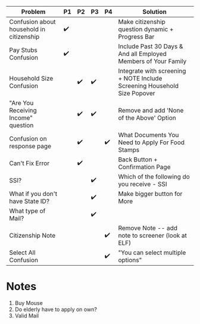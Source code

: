 Problem | P1 | P2 | P3 | P4 | Solution
--- | --- | --- | --- | --- | ---
Confusion about household in citizenship | :heavy_check_mark: | | | | Make citizenship question dynamic + Progress Bar
Pay Stubs Confusion | :heavy_check_mark: | | | | Include Past 30 Days & And all Employed Members of Your Family
Household Size Confusion | | :heavy_check_mark: | :heavy_check_mark: | | Integrate with screening + NOTE Include Screening Household Size Popover
"Are You Receiving Income" question | | :heavy_check_mark: | :heavy_check_mark: | | Remove and add 'None of the Above' Option
Confusion on response page | | :heavy_check_mark: | | :heavy_check_mark: | What Documents You Need to Apply For Food Stamps
Can't Fix Error | | :heavy_check_mark: | | | Back Button + Confirmation Page
SSI? | | | :heavy_check_mark: | | Which of the following do you receive - SSI
What if you don't have State ID? | | | :heavy_check_mark: | | Make bigger button for More
What type of Mail? | | | :heavy_check_mark: | |
Citizenship Note | | | | :heavy_check_mark: | Remove Note -- add note to screener (look at ELF)
Select All Confusion | | | | :heavy_check_mark: | "You can select multiple options"

# Notes

1. Buy Mouse
2. Do elderly have to apply on own?
3. Valid Mail
